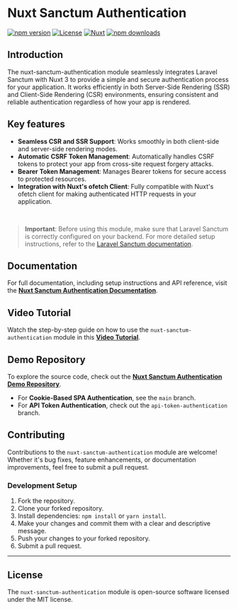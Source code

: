 # Nuxt Sanctum Authentication

[![npm version][npm-version-src]][npm-version-href]
[![License][license-src]][license-href]
[![Nuxt][nuxt-src]][nuxt-href]
[![npm downloads][npm-downloads-src]][npm-downloads-href]

<!-- Badges -->

[npm-version-src]: https://img.shields.io/npm/v/@qirolab/nuxt-sanctum-authentication/latest.svg?style=flat&colorA=18181B&colorB=28CF8D
[npm-version-href]: https://npmjs.com/package/@qirolab/nuxt-sanctum-authentication
[npm-downloads-src]: https://img.shields.io/npm/dm/@qirolab/nuxt-sanctum-authentication.svg?style=flat&colorA=18181B&colorB=28CF8D
[npm-downloads-href]: https://npmjs.com/package/@qirolab/nuxt-sanctum-authentication
[license-src]: https://img.shields.io/npm/l/@qirolab/nuxt-sanctum-authentication.svg?style=flat&colorA=18181B&colorB=28CF8D
[license-href]: https://npmjs.com/package/@qirolab/nuxt-sanctum-authentication
[nuxt-src]: https://img.shields.io/badge/Nuxt-18181B?logo=nuxt.js
[nuxt-href]: https://nuxt.com


## **Introduction**

The nuxt-sanctum-authentication module seamlessly integrates Laravel Sanctum
with Nuxt 3 to provide a simple and secure authentication process for your
application. It works efficiently in both Server-Side Rendering (SSR) and
Client-Side Rendering (CSR) environments, ensuring consistent and reliable
authentication regardless of how your app is rendered.


## Key features

- **Seamless CSR and SSR Support**: Works smoothly in both client-side and server-side rendering modes.
- **Automatic CSRF Token Management**: Automatically handles CSRF tokens to protect your app from cross-site request forgery attacks.
- **Bearer Token Management**: Manages Bearer tokens for secure access to protected resources.
- **Integration with Nuxt's ofetch Client**: Fully compatible with Nuxt's ofetch client for making authenticated HTTP requests in your application.

<br />

> **Important**: Before using this module, make sure that Laravel Sanctum is correctly configured on your backend. For more detailed setup instructions, refer to the [Laravel Sanctum documentation](https://laravel.com/docs/11.x/sanctum).

## Documentation

For full documentation, including setup instructions and API reference, visit the **[Nuxt Sanctum Authentication Documentation](https://qirolab.github.io/nuxt-sanctum-authentication/)**.

## Video Tutorial

Watch the step-by-step guide on how to use the `nuxt-sanctum-authentication` module in this **[Video Tutorial](https://www.youtube.com/watch?v=CLjd0_o67OA)**.

## Demo Repository

To explore the source code, check out the **[Nuxt Sanctum Authentication Demo Repository](https://github.com/qirolab/nuxt-sanctum-authentication-demo)**.
- For **Cookie-Based SPA Authentication**, see the `main` branch.
- For **API Token Authentication**, check out the `api-token-authentication` branch.


## Contributing

Contributions to the `nuxt-sanctum-authentication` module are welcome! Whether it's bug fixes, feature enhancements, or documentation improvements, feel free to submit a pull request.

### Development Setup

1. Fork the repository.
2. Clone your forked repository.
3. Install dependencies: `npm install` or `yarn install`.
4. Make your changes and commit them with a clear and descriptive message.
5. Push your changes to your forked repository.
6. Submit a pull request.

---

## License

The `nuxt-sanctum-authentication` module is open-source software licensed under the MIT license.
